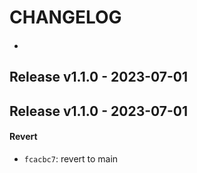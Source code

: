 # CHANGELOG

#### 
- 


## Release v1.1.0 - 2023-07-01

## Release v1.1.0 - 2023-07-01
#### Revert
- `fcacbc7`: revert to main

